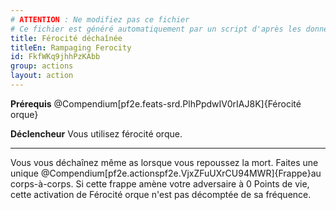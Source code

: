 ```yaml
---
# ATTENTION : Ne modifiez pas ce fichier
# Ce fichier est généré automatiquement par un script d'après les données du module Foundry VTT officiel et de sa traduction
title: Férocité déchaînée
titleEn: Rampaging Ferocity
id: FkfWKq9jhhPzKAbb
group: actions
layout: action
---
```

<p><strong>Prérequis</strong> @Compendium[pf2e.feats-srd.PlhPpdwIV0rIAJ8K]{Férocité orque}</p><p><strong>Déclencheur</strong> Vous utilisez férocité orque.</p><hr><p>Vous vous déchaînez même as lorsque vous repoussez la mort. Faites une unique @Compendium[pf2e.actionspf2e.VjxZFuUXrCU94MWR]{Frappe}au corps-à-corps. Si cette frappe amène votre adversaire à 0 Points de vie, cette activation de Férocité orque n'est pas décomptée de sa fréquence.</p>
